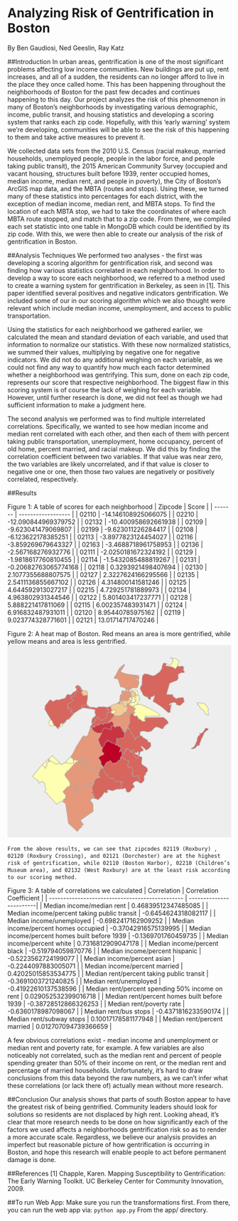# Analyzing Risk of Gentrification in Boston

By Ben Gaudiosi, Ned Geeslin, Ray Katz

##Introduction
In urban areas, gentrification is one of the most significant problems affecting low income communities. New buildings are put up, rent increases, and all of a sudden, the residents can no longer afford to live in the place they once called home. This has been happening throughout the neighborhoods of Boston for the past few decades and continues happening to this day. Our project analyzes the risk of this phenomenon in many of Boston’s neighborhoods by investigating various demographic, income, public transit, and housing statistics and developing a scoring system that ranks each zip code. Hopefully, with this ‘early warning’ system we’re developing, communities will be able to see the risk of this happening to them and take active measures to prevent it.

We collected data sets from the 2010 U.S. Census (racial makeup, married households, unemployed people, people in the labor force, and people taking public transit), the 2015 American Community Survey (occupied and vacant housing, structures built before 1939, renter occupied homes, median income, median rent, and people in poverty), the City of Boston’s ArcGIS map data, and the MBTA (routes and stops). Using these, we turned many of these statistics into percentages for each district, with the exception of median income, median rent, and MBTA stops. To find the location of each MBTA stop, we had to take the coordinates of where each MBTA route stopped, and match that to a zip code. From there, we compiled each set statistic into one table in MongoDB which could be identified by its zip code. With this, we were then able to create our analysis of the risk of gentrification in Boston.

##Analysis Techniques
We performed two analyses - the first was developing a scoring algorithm for gentrification risk, and second was finding how various statistics correlated in each neighborhood. In order to develop a way to score each neighborhood, we referred to a method used to create a warning system for gentrification in Berkeley, as seen in [1]. This paper identified several positives and negative indicators gentrification. We included some of our in our scoring algorithm which we also thought were relevant which include median income, unemployment, and access to public transportation.

Using the statistics for each neighborhood we gathered earlier, we calculated the mean and standard deviation of each variable, and used that information to normalize our statistics. With these now normalized statistics, we summed their values, multiplying by negative one for negative indicators. We did not do any additional weighing on each variable, as we could not find any way to quantify how much each factor determined whether a neighborhood was gentrifying. This sum, done on each zip code, represents our score that respective neighborhood. The biggest flaw in this scoring system is of course the lack of weighing for each variable. However, until further research is done, we did not feel as though we had sufficient information to make a judgment here.

The second analysis we performed was to find multiple interrelated correlations. Specifically, we wanted to see how median income and median rent correlated with each other, and then each of them with percent taking public transportation, unemployment, home occupancy, percent of old home, percent married, and racial makeup. We did this by finding the correlation coefficient between two variables. If that value was near zero, the two variables are likely uncorrelated, and if that value is closer to negative one or one, then those two values are negatively or positively correlated, respectively.

##Results

Figure 1: A table of scores for each neighborhood
| Zipcode | Score              |
| ------- | ------------------ |
| 02110   | -14.146108925066075  |
| 02210   | -12.090844969379752  |
| 02132   | -10.400958692661938  |
| 02109   | -9.623041479069807   |
| 02199   | -9.623011226284417   |
| 02108   | -6.123622178385251   |
| 02113   | -3.8977823124454027  |
| 02116   | -3.859269679643327   |
| 02163   | -3.4688718961758953  |
| 02136   | -2.567168276932776   |
| 02111   | -2.0250181672324192  |
| 02129   | -1.9818617760810455  |
| 02114   | -1.5432085488819267  |
| 02131   | -0.20682763065774168 |
| 02118   | 0.3293921498407694   |
| 02130   | 2.1077355688807575   |
| 02127   | 2.3227624166295566   |
| 02135   | 2.5411136855667102   |
| 02126   | 4.314800141581246    |
| 02125   | 4.644592913027217    |
| 02215   | 4.729251781889973    |
| 02134   | 4.963802931344546    |
| 02122   | 5.801403417237771    |
| 02128   | 5.888221417811069    |
| 02115   | 6.002357483931471    |
| 02124   | 6.916832487931011    |
| 02120   | 8.95440785975162     |
| 02119   | 9.023774328771601    |
| 02121   | 13.01714717470246    |

Figure 2: A heat map of Boston. Red means an area is more gentrified, while yellow means and area is less gentrified.
![alt text](map.png "Heat map of gentrification risk in Boston")


    From the above results, we can see that zipcodes 02119 (Roxbury) , 02120 (Roxbury Crossing), and 02121 (Dorchester) are at the highest risk of gentrification, while 02110 (Boston Harbor), 02210 (Children’s Museum area), and 02132 (West Roxbury) are at the least risk according to our scoring method.

Figure 3: A table of correlations we calculated
| Correlation                                     | Correlation Coefficient |
| ----------------------------------------------- | ------------------------|
| Median income/median rent                       | 0.46839512347485085     |
| Median income/percent taking public transit     | -0.6454624318082117     |
| Median income/unemployed                        | -0.6982417162909252     |
| Median income/percent homes occupied            | -0.37042916575139995    |
| Median income/percent homes built before 1939   | -0.1369701760459735     |
| Median income/percent white                     | 0.7316812909047178      |
| Median income/percent black                     | -0.519794059870776      |
| Median income/percent hispanic                  | -0.5223562724199077     |
| Median income/percent asian                     | -0.2244097883005071     |
| Median income/percent married                   | 0.42025015853534775     |
| Median rent/percent taking public transit       | -0.3691003721240825     |
| Median rent/unemployed                          | -0.41922610137538596    |
| Median rent/percent spending 50% income on rent | 0.029052532399016718    |
| Median rent/percent homes built before 1939     | -0.38728512866326253    |
| Median rent/poverty rate                        | -0.6360178987098067     |
| Median rent/bus stops                           | -0.4371816233590174     |
| Median rent/subway stops                        | 0.10017178581177948     |
| Median rent/percent married                     | 0.012707094739366659    |

A few obvious correlations exist - median income and unemployment or median rent and poverty rate, for example. A few variables are also noticeably not correlated, such as the median rent and percent of people spending greater than 50% of their income on rent, or the median rent and percentage of married households. Unfortunately, it’s hard to draw conclusions from this data beyond the raw numbers, as we can’t infer what these correlations (or lack there of) actually mean without more research.

##Conclusion
Our analysis shows that parts of south Boston appear to have the greatest risk of being gentrified. Community leaders should look for solutions so residents are not displaced by high rent. Looking ahead, it’s clear that more research needs to be done on how significantly each of the factors we used affects a neighborhoods gentrification risk so as to render a more accurate scale. Regardless, we believe our analysis provides an imperfect but reasonable picture of how gentrification is occurring in Boston, and hope this research will enable people to act before permanent damage is done.

##References
[1] Chapple, Karen. Mapping Susceptibility to Gentrification: The Early Warning Toolkit. UC Berkeley Center for Community Innovation, 2009.


##To run Web App:
Make sure you run the transformations first. From there, you can run the web app via:
`python app.py`
From the app/ directory.
